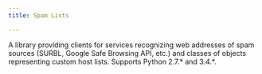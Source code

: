 ```yaml
---
title: Spam Lists

---
```


A library providing clients for services recognizing web addresses of spam sources (SURBL, Google Safe Browsing API, etc.) and classes of objects representing custom host lists. Supports Python 2.7.&#42; and 3.4.&#42;.
